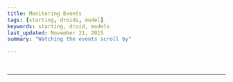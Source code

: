 ```yaml
---
title: Monitoring Events
tags: [starting, droids, model]
keywords: starting, droid, models 
last_updated: November 21, 2015
summary: "Watching the events scroll by"

---
```



<script> 
$(document).ready(function(){

});

</script>
 

<script> 
$(document).ready(function(){

	
		jQuery.ajax({
		    url: "https://api.coindroids.com/event?order=block_height.desc,action_type.desc",
		    headers:  {
			"Range": "0-15"
		    },
		    type: "GET",
		    processData: false,
		       contentType: 'application/json',
			})
		.done(function(data, textStatus, jqXHR) {
			
			
			current_block = '';
			for (index = data.length - 1; index >= 0; --index) { 
				if (current_block != data[index].block_hash) {
	
					$("#event_log").prepend("<div id='"+data[index].block_hash+"'><div class='row'><div class='col-lg-1' ><b><a href='https://www.blocktrail.com/tBTC/block/"+data[index].block_hash+"'>"+data[index].block_height+"</a></b></div><div class='col-lg-7 text-right'></div></div></div>")
					current_block = data[index].block_hash;
				}
 
				$("#"+data[index].block_hash).append("<div class='row'><div class='col-md-2'>"+ data[index].droid_name + " ("+ data[index].player_username+")</div><div class='col-md-1'>"+ data[index].action_type + "</div><div class='col-md-2'>"+ data[index].value/100000000 + "TBTC</div><div class='col-md-2'><a href='https://www.blocktrail.com/tBTC/tx/" + data[index].txid +"'>" + data[index].txid.substring(1,10) +" ("+data[index].tx_vout+ ")</i></a></div><div class='col-md-1 text-left'></div></div><div id='tx_oc_" + data[index].txid +"' class='container'></div><div id='tx_po_" + data[index].txid +"' class='container'></div>");

				for (outcome_index = data[index].outcomes.length - 1; outcome_index >= 0; --outcome_index) {
					$("#tx_oc_"+data[index].txid).append("<div class='row'><div class='col-md-1'></div><div class='col-md-2 '>"+ data[index].outcomes[outcome_index].outcome_type+ " </div><div class='col-md-1 '>Droid ID:"+ data[index].outcomes[outcome_index].droid_id+ "  </div><div class='col-md-1 '>"+ data[index].outcomes[outcome_index].value_to+ "</div></div>");

				}

				if (data[index].payouts != null){
					for (payout_index = data[index].payouts.length - 1; payout_index >= 0; --payout_index) {
						$("#tx_po_"+data[index].txid).append("<b>Payout</b> (ID "+ data[index].payouts[payout_index].payout_id+ ")<div class='row'><div class='col-md-4 '>"+ data[index].payouts[payout_index].address+ " </div><div class='col-md-2 '>Player ID:"+ data[index].payouts[payout_index].player_id+ "  </div><div class='col-md-1 text-left'>Amount:"+ (data[index].payouts[payout_index].amount/100000000)+ "</div></div>");
						}
				}
			

			}		 	

		    console.log("HTTP Request Succeeded: " + jqXHR.status);
		    console.log(data);
		})
		.fail(function(jqXHR, textStatus, errorThrown) {
		    console.log("HTTP Request Failed");
		})
		.always(function() {
		       $("#submit-lookup").show();
			   $("#submit-lookup-hidden").hide();
		});
		
});		

</script>


<div class="container" id='event_log'>

</div>

<br />
<hr />
